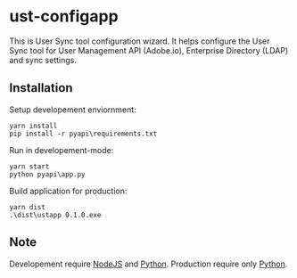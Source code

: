 # ust-configapp
This is User Sync tool configuration wizard. It helps configure the User Sync tool for User Management API (Adobe.io), Enterprise Directory (LDAP) and sync settings.

## Installation

Setup developement enviornment:

```
yarn install
pip install -r pyapi\requirements.txt
```
Run in developement-mode:

```
yarn start
python pyapi\app.py
```
Build application for production:

```
yarn dist
.\dist\ustapp 0.1.0.exe
```

## Note

Developement require [NodeJS](https://nodejs.org/en/) and [Python](https://www.python.org/). 
Production require only [Python](https://www.python.org/). 
